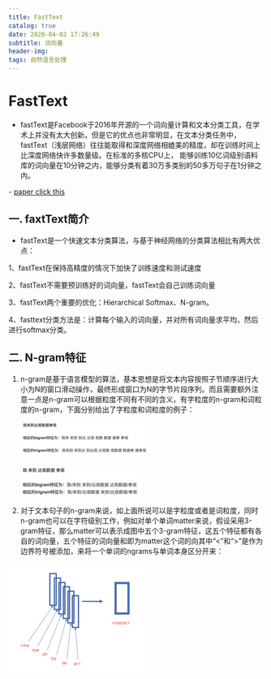 ```yaml
---
title: FastText
catalog: true
date: 2020-04-02 17:26:49
subtitle: 词向量
header-img:
tags: 自然语言处理
---
```


# FastText

- fastText是Facebook于2016年开源的一个词向量计算和文本分类工具，在学术上并没有太大创新。但是它的优点也非常明显，在文本分类任务中，fastText（浅层网络）往往能取得和深度网络相媲美的精度，却在训练时间上比深度网络快许多数量级。在标准的多核CPU上， 能够训练10亿词级别语料库的词向量在10分钟之内，能够分类有着30万多类别的50多万句子在1分钟之内。

\- [paper click this](https://arxiv.org/pdf/1607.01759v2.pdf)

## 一. faxtText简介

- fastText是一个快速文本分类算法，与基于神经网络的分类算法相比有两大优点：

1、fastText在保持高精度的情况下加快了训练速度和测试速度

2、fastText不需要预训练好的词向量，fastText会自己训练词向量

3、fastText两个重要的优化：Hierarchical Softmax、N-gram。

4、fasttext分类方法是：计算每个输入的词向量，并对所有词向量求平均，然后进行softmax分类。

## 二. N-gram特征

1. n-gram是基于语言模型的算法，基本思想是将文本内容按照子节顺序进行大小为N的窗口滑动操作，最终形成窗口为N的字节片段序列。而且需要额外注意一点是n-gram可以根据粒度不同有不同的含义，有字粒度的n-gram和词粒度的n-gram，下面分别给出了字粒度和词粒度的例子：

     ![20190319100517714](\img\article\20190319100517714.png)

   ![20190319100526877](\img\article\20190319100526877.png)

2. 对于文本句子的n-gram来说，如上面所说可以是字粒度或者是词粒度，同时n-gram也可以在字符级别工作，例如对单个单词matter来说，假设采用3-gram特征，那么matter可以表示成图中五个3-gram特征，这五个特征都有各自的词向量，五个特征的词向量和即为matter这个词的向其中“<”和“>”是作为边界符号被添加，来将一个单词的ngrams与单词本身区分开来：

  ![20190319100559177](\img\article\20190319100559177.png)
